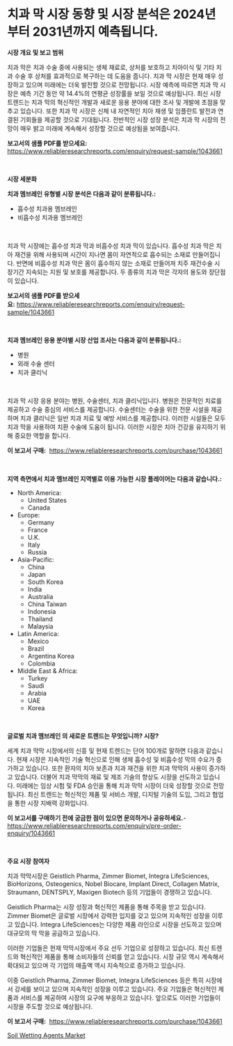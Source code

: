 <p><h1>치과 막 시장 동향 및 시장 분석은 2024년부터 2031년까지 예측됩니다.</h1></p><p><strong>시장 개요 및 보고 범위</strong></p>
<p><p>치과 막은 치과 수술 중에 사용되는 생체 재료로, 상처를 보호하고 치아이식 및 기타 치과 수술 후 상처를 효과적으로 복구하는 데 도움을 줍니다. 치과 막 시장은 현재 매우 성장하고 있으며 미래에는 더욱 발전할 것으로 전망됩니다. 시장 예측에 따르면 치과 막 시장은 예측 기간 동안 약 14.4%의 연평균 성장률을 보일 것으로 예상됩니다. 최신 시장 트렌드는 치과 막의 혁신적인 개발과 새로운 응용 분야에 대한 조사 및 개발에 초점을 맞추고 있습니다. 또한 치과 막 시장은 신체 내 자연적인 치아 재생 및 임플란트 발전과 연결된 기회들을 제공할 것으로 기대됩니다. 전반적인 시장 성장 분석은 치과 막 시장의 전망이 매우 밝고 미래에 계속해서 성장할 것으로 예상됨을 보여줍니다.</p></p>
<p><strong>보고서의 샘플 PDF를 받으세요:</strong> <a href="https://www.reliableresearchreports.com/enquiry/request-sample/1043661">https://www.reliableresearchreports.com/enquiry/request-sample/1043661</a></p>
<p>&nbsp;</p>
<p><strong>시장 세분화</strong></p>
<p><strong>치과 멤브레인 유형별 시장 분석은 다음과 같이 분류됩니다.:</strong></p>
<p><ul><li>흡수성 치과용 멤브레인</li><li>비흡수성 치과용 멤브레인</li></ul></p>
<p>&nbsp;</p>
<p><p>치과 막 시장에는 흡수성 치과 막과 비흡수성 치과 막이 있습니다. 흡수성 치과 막은 치아 재건을 위해 사용되며 시간이 지나면 몸이 자연적으로 흡수되는 소재로 만들어집니다. 반면에 비흡수성 치과 막은 몸이 흡수하지 않는 소재로 만들어져 치주 재건수술 시 장기간 지속되는 지원 및 보호를 제공합니다. 두 종류의 치과 막은 각자의 용도와 장단점이 있습니다.</p></p>
<p><strong>보고서의 샘플 PDF를 받으세요:</strong>&nbsp;<a href="https://www.reliableresearchreports.com/enquiry/request-sample/1043661">https://www.reliableresearchreports.com/enquiry/request-sample/1043661</a></p>
<p>&nbsp;</p>
<p><strong> 치과 멤브레인 응용 분야별 시장 산업 조사는 다음과 같이 분류됩니다.:</strong></p>
<p><ul><li>병원</li><li>외래 수술 센터</li><li>치과 클리닉</li></ul></p>
<p>&nbsp;</p>
<p><p>치과 막 시장 응용 분야는 병원, 수술센터, 치과 클리닉입니다. 병원은 전문적인 치료를 제공하고 수술 중심의 서비스를 제공합니다. 수술센터는 수술을 위한 전문 시설을 제공하며 치과 클리닉은 일반 치과 치료 및 예방 서비스를 제공합니다. 이러한 시설들은 모두 치과 막을 사용하여 치환 수술에 도움이 됩니다. 이러한 시장은 치아 건강을 유지하기 위해 중요한 역할을 합니다.</p></p>
<p><strong>이 보고서 구매:</strong>&nbsp; <a href="https://www.reliableresearchreports.com/purchase/1043661">https://www.reliableresearchreports.com/purchase/1043661</a></p>
<p>&nbsp;</p>
<p><strong>지역 측면에서 치과 멤브레인 지역별로 이용 가능한 시장 플레이어는 다음과 같습니다.:</strong></p>
<p><ul>
    <li>
        North America:
        <ul>
            <li>United States</li>
            <li>Canada</li>
        </ul>
    </li>
    <li>
        Europe:
        <ul>
            <li>Germany</li>
            <li>France</li>
            <li>U.K.</li>
            <li>Italy</li>
            <li>Russia</li>
        </ul>
    </li>
    <li>
        Asia-Pacific:
        <ul>
            <li>China</li>
            <li>Japan</li>
            <li>South Korea</li>
            <li>India</li>
            <li>Australia</li>
            <li>China Taiwan</li>
            <li>Indonesia</li>
            <li>Thailand</li>
            <li>Malaysia</li>
        </ul>
    </li>
    <li>
        Latin America:
        <ul>
            <li>Mexico</li>
            <li>Brazil</li>
            <li>Argentina Korea</li>
            <li>Colombia</li>
        </ul>
    </li>
    <li>
        Middle East & Africa:
        <ul>
            <li>Turkey</li>
            <li>Saudi</li>
            <li>Arabia</li>
            <li>UAE</li>
            <li>Korea</li>
        </ul>
    </li>
    </ul></p>
<p>&nbsp;</p>
<p><strong>글로벌 치과 멤브레인 의 새로운 트렌드는 무엇입니까? 시장?</strong></p>
<p><p>세계 치과 막막 시장에서의 신흥 및 현재 트렌드는 단어 100개로 말하면 다음과 같습니다. 현재 시장은 지속적인 기술 혁신으로 인해 생체 흡수성 및 비흡수성 막의 수요가 증가하고 있습니다. 또한 환자의 치아 보존과 치과 재건을 위한 치과 막막의 사용이 증가하고 있습니다. 더불어 치과 막막의 재료 및 제조 기술의 향상도 시장을 선도하고 있습니다. 미래에는 임상 시험 및 FDA 승인을 통해 치과 막막 시장이 더욱 성장할 것으로 전망됩니다. 최신 트렌드는 혁신적인 제품 및 서비스 개발, 디지털 기술의 도입, 그리고 협업을 통한 시장 지배력 강화입니다.</p></p>
<p><strong>이 보고서를 구매하기 전에 궁금한 점이 있으면 문의하거나 공유하세요.</strong>- <a href="https://www.reliableresearchreports.com/enquiry/pre-order-enquiry/1043661">https://www.reliableresearchreports.com/enquiry/pre-order-enquiry/1043661</a></p>
<p>&nbsp;</p>
<p><strong>주요 시장 참여자</strong></p>
<p><p>치과 막막시장은 Geistlich Pharma, Zimmer Biomet, Integra LifeSciences, BioHorizons, Osteogenics, Nobel Biocare, Implant Direct, Collagen Matrix, Straumann, DENTSPLY, Maxigen Biotech 등의 기업들이 경쟁하고 있습니다. </p><p>Geistlich Pharma는 시장 성장과 혁신적인 제품을 통해 주목을 받고 있습니다. Zimmer Biomet은 글로벌 시장에서 강력한 입지를 갖고 있으며 지속적인 성장을 이루고 있습니다. Integra LifeSciences는 다양한 제품 라인으로 시장을 선도하고 있으며 대규모의 막 막을 공급하고 있습니다.</p><p>이러한 기업들은 현재 막막시장에서 주요 선두 기업으로 성장하고 있습니다. 최신 트렌드와 혁신적인 제품을 통해 소비자들의 신뢰를 얻고 있습니다. 시장 규모 역시 계속해서 확대되고 있으며 각 기업의 매출액 역시 지속적으로 증가하고 있습니다.</p><p>이중 Geistlich Pharma, Zimmer Biomet, Integra LifeSciences 등은 특히 시장에서 강세를 보이고 있으며 지속적인 성장을 이루고 있습니다. 주요 기업들은 혁신적인 제품과 서비스를 제공하여 시장의 요구에 부응하고 있습니다. 앞으로도 이러한 기업들이 시장을 주도할 것으로 예상됩니다.</p></p>
<p><strong>이 보고서 구매:</strong>&nbsp;&nbsp;<a href="https://www.reliableresearchreports.com/purchase/1043661">https://www.reliableresearchreports.com/purchase/1043661</a></p>
<p><p><a href="https://meowing-canidae-761.notion.site/Soil-Wetting-Agents-Market-Provides-a-Comprehensive-Analysis-Including-a-Macro-Overview-of-the-Marke-d5a6ee2854f44d308b7fa1b13df337e2">Soil Wetting Agents Market</a></p></p>
